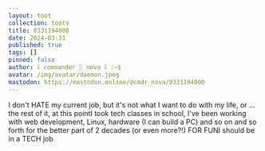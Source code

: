 ```yaml
---
layout: toot
collection: toots
title: 0331194000
date: 2024-03-31
published: true
tags: []
pinned: false
author: ⸸ commander ░ nova ⸸ :~$
avatar: /img/avatar/daemon.jpeg
mastodon: https://mastodon.online/@cmdr_nova/0331194000
---
```


I don't HATE my current job, but it's not what I want to do with my life, or ... the rest of it, at this pointI took tech classes in school, I've been working with web development, Linux, hardware (I can build a PC) and so on and so forth for the better part of 2 decades (or even more?!) FOR FUNI should be in a TECH job
